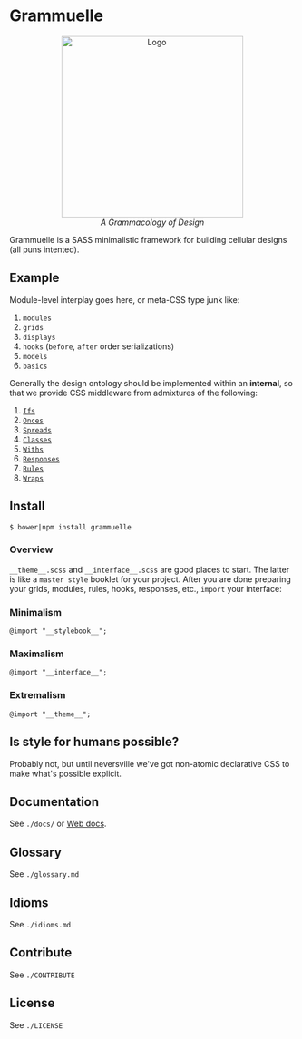 # Grammuelle

<div style="min-width: 100%; text-align: center;">
<img width="320px" src="https://raw.githubusercontent.com/nerdfiles/grammuelle/master/images/logo.png" alt="Logo" />
<div class="cite">
<i>A Grammacology of Design</i>
</div>
</div>

Grammuelle is a SASS minimalistic framework for building cellular designs (all 
puns intented).

## Example

Module-level interplay goes here, or meta-CSS type junk like:

1. `modules`
2. `grids`
3. `displays`
4. `hooks` (`before`, `after` order serializations)
5. `models`
6. `basics`

Generally the design ontology should be implemented within an __internal__, so 
that we provide CSS middleware from admixtures of the following:

1. [`Ifs`](https://github.com/nerdfiles/grammuelle/blob/master/__interface__.scss#L54)
2. [`Onces`](https://github.com/nerdfiles/grammuelle/blob/master/__interface__.scss#L68)
3. [`Spreads`](https://github.com/nerdfiles/grammuelle/blob/master/__interface__.scss#L75)
4. [`Classes`](https://github.com/nerdfiles/grammuelle/blob/master/__interface__.scss#L81)
5. [`Withs`](https://github.com/nerdfiles/grammuelle/blob/master/__interface__.scss#L90)
6. [`Responses`](https://github.com/nerdfiles/grammuelle/blob/master/__interface__.scss#L99-L105)
7. [`Rules`](https://github.com/nerdfiles/grammuelle/blob/master/__interface__.scss#L132)
8. [`Wraps`](https://github.com/nerdfiles/grammuelle/blob/master/__interface__.scss#L162)

## Install

    $ bower|npm install grammuelle

### Overview

`__theme__.scss` and `__interface__.scss` are good places to start. The latter is
like a `master style` booklet for your project. After you are done preparing
your grids, modules, rules, hooks, responses, etc., `import` your interface:

### Minimalism

    @import "__stylebook__";

### Maximalism

    @import "__interface__";

### Extremalism

    @import "__theme__";

## Is style for humans possible?

Probably not, but until neversville we've got non-atomic declarative CSS to 
make what's possible explicit.

## Documentation

See `./docs/` or [Web docs](http://grammuelle.io/docs).

## Glossary

See `./glossary.md`

## Idioms

See `./idioms.md`

## Contribute

See `./CONTRIBUTE`

## License

See `./LICENSE`
